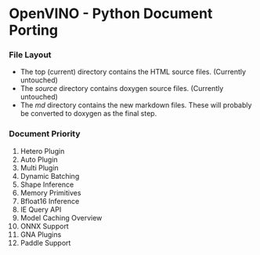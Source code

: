 # OpenVINO - Python Document Porting

### File Layout
* The top (current) directory contains the HTML source files.  (Currently untouched)
* The *source* directory contains doxygen source files.  (Currently untouched)
* The *md* directory contains the new markdown files.  These will probably be converted to doxygen as the final step.

### Document Priority
1. Hetero Plugin
2. Auto Plugin
3. Multi Plugin
4. Dynamic Batching
5. Shape Inference
6. Memory Primitives
7. Bfloat16 Inference
8. IE Query API
9. Model Caching Overview
10. ONNX Support
11. GNA Plugins
12. Paddle Support
